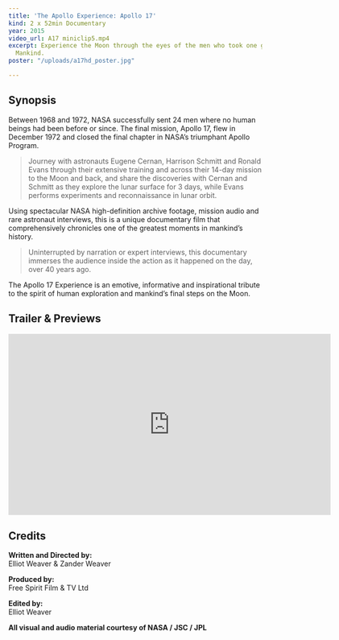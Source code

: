 ```yaml
---
title: 'The Apollo Experience: Apollo 17'
kind: 2 x 52min Documentary
year: 2015
video_url: A17 miniclip5.mp4
excerpt: Experience the Moon through the eyes of the men who took one giant leap for
  Mankind.
poster: "/uploads/a17hd_poster.jpg"

---
```

## Synopsis

Between 1968 and 1972, NASA successfully sent 24 men where no human beings had been before or since. The final mission, Apollo 17, flew in December 1972 and closed the final chapter in NASA’s triumphant Apollo Program.

> Journey with astronauts Eugene Cernan, Harrison Schmitt and Ronald Evans through their extensive training and across their 14-day mission to the Moon and back, and share the discoveries with Cernan and Schmitt as they explore the lunar surface for 3 days, while Evans performs experiments and reconnaissance in lunar orbit.

Using spectacular NASA high-definition archive footage, mission audio and rare astronaut interviews, this is a unique documentary film that comprehensively chronicles one of the greatest moments in mankind’s history.

> Uninterrupted by narration or expert interviews, this documentary immerses the audience inside the action as it happened on the day, over 40 years ago.

The Apollo 17 Experience is an emotive, informative and inspirational tribute to the spirit of human exploration and mankind’s final steps on the Moon.

## Trailer & Previews

<iframe src="https://player.vimeo.com/video/122211490?color=da8f2e&title=0&byline=0&portrait=0" width="640" height="360" frameborder="0" webkitallowfullscreen mozallowfullscreen allowfullscreen></iframe>

## Credits

**Written and Directed by:** <br>Elliot Weaver & Zander Weaver

**Produced by:** <br>Free Spirit Film & TV Ltd

**Edited by:** <br>Elliot Weaver

**All visual and audio material courtesy of NASA / JSC / JPL**